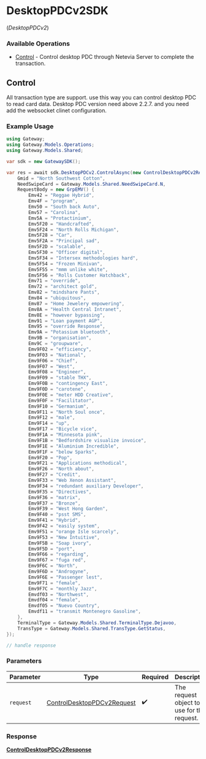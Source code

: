 # DesktopPDCv2SDK
(*DesktopPDCv2*)

### Available Operations

* [Control](#control) - Control desktop PDC through Netevia Server to complete the transaction.

## Control

All transaction type are support. use this way you can control desktop PDC to read card data.
Desktop PDC version need above 2.2.7. and you need add the websocket clinet configuration.


### Example Usage

```csharp
using Gateway;
using Gateway.Models.Operations;
using Gateway.Models.Shared;

var sdk = new GatewaySDK();

var res = await sdk.DesktopPDCv2.ControlAsync(new ControlDesktopPDCv2Request() {
    Gmid = "North Southwest Cotton",
    NeedSwipeCard = Gateway.Models.Shared.NeedSwipeCard.N,
    RequestBody = new GrpEMV() {
        Emv42 = "Reggae Hybrid",
        Emv4F = "program",
        Emv50 = "South back Auto",
        Emv57 = "Carolina",
        Emv5A = "Protactinium",
        Emv5F20 = "Handcrafted",
        Emv5F24 = "North Rolls Michigan",
        Emv5F28 = "Car",
        Emv5F2A = "Principal sad",
        Emv5F2D = "scalable",
        Emv5F30 = "Officer digital",
        Emv5F34 = "Intersex methodologies hard",
        Emv5F54 = "Frozen Minivan",
        Emv5F55 = "mmm unlike white",
        Emv5F56 = "Rolls Customer Hatchback",
        Emv71 = "override",
        Emv72 = "architect gold",
        Emv82 = "mindshare Pants",
        Emv84 = "ubiquitous",
        Emv87 = "Home Jewelery empowering",
        Emv8A = "Health Central Intranet",
        Emv8E = "however bypassing",
        Emv91 = "Loan payment AGP",
        Emv95 = "override Response",
        Emv9A = "Potassium bluetooth",
        Emv9B = "organisation",
        Emv9C = "groupware",
        Emv9F02 = "efficiency",
        Emv9F03 = "National",
        Emv9F06 = "Chief",
        Emv9F07 = "West",
        Emv9F08 = "Engineer",
        Emv9F09 = "stable THX",
        Emv9F0B = "contingency East",
        Emv9F0D = "carotene",
        Emv9F0E = "meter HDD Creative",
        Emv9F0F = "Facilitator",
        Emv9F10 = "Germanium",
        Emv9F11 = "North Soul once",
        Emv9F12 = "male",
        Emv9F14 = "up",
        Emv9F17 = "Bicycle vice",
        Emv9F1A = "Minnesota pink",
        Emv9F1B = "Bedfordshire visualize invoice",
        Emv9F1E = "Aluminium Incredible",
        Emv9F1F = "below Sparks",
        Emv9F20 = "Pop",
        Emv9F21 = "Applications methodical",
        Emv9F26 = "North about",
        Emv9F27 = "Credit",
        Emv9F33 = "Web Xenon Assistant",
        Emv9F34 = "redundant auxiliary Developer",
        Emv9F35 = "Directives",
        Emv9F36 = "matrix",
        Emv9F37 = "Bronze",
        Emv9F39 = "West Hong Garden",
        Emv9F40 = "psst SMS",
        Emv9F41 = "Hybrid",
        Emv9F42 = "easily system",
        Emv9F51 = "orange Isle scarcely",
        Emv9F53 = "New Intuitive",
        Emv9F5B = "Soap ivory",
        Emv9F5D = "port",
        Emv9F66 = "regarding",
        Emv9F67 = "fuga red",
        Emv9F6C = "North",
        Emv9F6D = "Androgyne",
        Emv9F6E = "Passenger lest",
        Emv9F71 = "female",
        Emv9F7C = "monthly Jazz",
        Emvdf03 = "Northwest",
        Emvdf04 = "female",
        Emvdf05 = "Nuevo Country",
        Emvdf11 = "transmit Montenegro Gasoline",
    },
    TerminalType = Gateway.Models.Shared.TerminalType.Dejavoo,
    TransType = Gateway.Models.Shared.TransType.GetStatus,
});

// handle response
```

### Parameters

| Parameter                                                                           | Type                                                                                | Required                                                                            | Description                                                                         |
| ----------------------------------------------------------------------------------- | ----------------------------------------------------------------------------------- | ----------------------------------------------------------------------------------- | ----------------------------------------------------------------------------------- |
| `request`                                                                           | [ControlDesktopPDCv2Request](../../models/operations/ControlDesktopPDCv2Request.md) | :heavy_check_mark:                                                                  | The request object to use for the request.                                          |


### Response

**[ControlDesktopPDCv2Response](../../models/operations/ControlDesktopPDCv2Response.md)**

